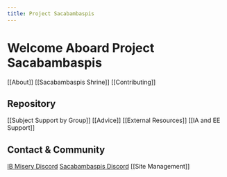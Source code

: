 ```yaml
---
title: Project Sacabambaspis
---
```

# Welcome Aboard Project Sacabambaspis 

[[About]]
[[Sacabambaspis Shrine]]
[[Contributing]]
## Repository

[[Subject Support by Group]] 
[[Advice]] 
[[External Resources]] 
[[IA and EE Support]] 
## Contact & Community

[IB Misery Discord](https://discord.com/)
[Sacabambaspis Discord](https://discord.com/)
[[Site Management]]